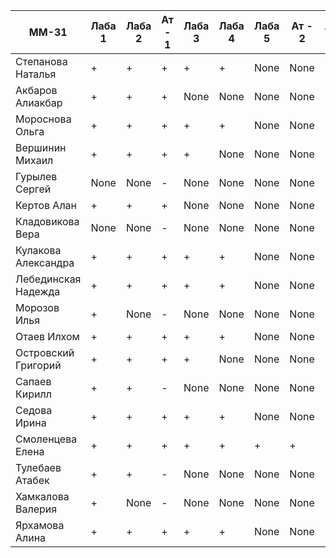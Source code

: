 | ММ-31               | Лаба 1 | Лаба 2 | Ат - 1 | Лаба 3 | Лаба 4 | Лаба 5 | Ат - 2 | Лаба 6 | Лаба 7 | Ат - 3 | Лаба 8 | Лаба 9 | Ат - 4 | Лаба 10 |
| ------------------- | ------ | ------ | ------ | ------ | ------ | ------ | ------ | ------ | ------ | ------ | ------ | ------ | ------ | ------- |
| Степанова Наталья   | +      | +      | +      | +      | +      | None   | None   | None   | None   | None   | None   | None   | None   | None    |
| Акбаров Алиакбар    | +      | +      | +      | None   | None   | None   | None   | None   | None   | None   | None   | None   | None   | None    |
| Мороснова Ольга     | +      | +      | +      | +      | +      | None   | None   | None   | None   | None   | None   | None   | None   | None    |
| Вершинин Михаил     | +      | +      | +      | +      | None   | None   | None   | None   | None   | None   | None   | None   | None   | None    |
| Гурылев Сергей      | None   | None   | -      | None   | None   | None   | None   | None   | None   | None   | None   | None   | None   | None    |
| Кертов Алан         | +      | +      | +      | None   | None   | None   | None   | None   | None   | None   | None   | None   | None   | None    |
| Кладовикова Вера    | None   | None   | -      | None   | None   | None   | None   | None   | None   | None   | None   | None   | None   | None    |
| Кулакова Александра | +      | +      | +      | +      | +      | None   | None   | None   | None   | None   | None   | None   | None   | None    |
| Лебединская Надежда | +      | +      | +      | +      | +      | None   | None   | None   | None   | None   | None   | None   | None   | None    |
| Морозов Илья        | +      | None   | -      | None   | None   | None   | None   | None   | None   | None   | None   | None   | None   | None    |
| Отаев Илхом         | +      | +      | +      | +      | +      | None   | None   | None   | None   | None   | None   | None   | None   | None    |
| Островский Григорий | +      | +      | +      | +      | None   | None   | None   | None   | None   | None   | None   | None   | None   | None    |
| Сапаев Кирилл       | +      | +      | -      | None   | None   | None   | None   | None   | None   | None   | None   | None   | None   | None    |
| Седова Ирина        | +      | +      | +      | +      | +      | None   | None   | None   | None   | None   | None   | None   | None   | None    |
| Смоленцева Елена    | +      | +      | +      | +      | +      | +      | +      | None   | None   | None   | None   | None   | None   | None    |
| Тулебаев Атабек     | +      | +      | -      | None   | None   | None   | None   | None   | None   | None   | None   | None   | None   | None    |
| Хамкалова Валерия   | +      | None   | -      | None   | None   | None   | None   | None   | None   | None   | None   | None   | None   | None    |
| Ярхамова Алина      | +      | +      | +      | +      | +      | None   | None   | None   | None   | None   | None   | None   | None   | None    |
